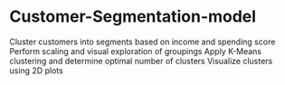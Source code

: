 # Customer-Segmentation-model
Cluster customers into segments based on income and spending score  Perform scaling and visual exploration of groupings  Apply K-Means clustering and determine optimal number of clusters  Visualize clusters using 2D plots
